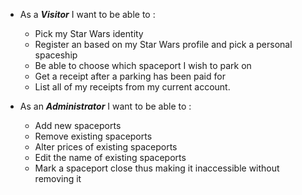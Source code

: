 - As a ***Visitor*** I want to be able to :
    - Pick my Star Wars identity
    - Register an based on my Star Wars profile and pick a personal spaceship
    - Be able to choose which spaceport I wish to park on
    - Get a receipt after a parking has been paid for
    - List all of my receipts from my current account.

- As an ***Administrator*** I want to be able to :
    - Add new spaceports
    - Remove existing spaceports
    - Alter prices of existing spaceports
    - Edit the name of existing spaceports
    - Mark a spaceport close thus making it inaccessible without removing it
